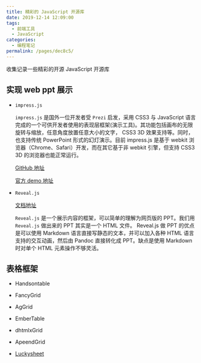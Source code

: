 ```yaml
---
title: 精彩的 JavaScript 开源库
date: 2019-12-14 12:09:00
tags:
  - 前端工具
  - JavaScript
categories:
  - 编程笔记
permalink: /pages/dec8c5/
---
```


收集记录一些精彩的开源 JavaScript 开源库

## 实现 web ppt 展示

- `impress.js`

  `impress.js` 是国外一位开发者受 `Prezi` 启发，采用 CSS3 与 JavaScript 语言完成的一个可供开发者使用的表现层框架(演示工具)。其功能包括画布的无限旋转与缩放，任意角度放置任意大小的文字， CSS3 3D 效果支持等。同时，也支持传统 PowerPoint 形式的幻灯演示。目前 impress.js 是基于 webkit 浏览器（Chrome、Safari）开发，而在其它基于非 webkit 引擎，但支持 CSS3 3D 的浏览器也能正常运行。

  [GitHub 地址](https://github.com/bartaz/impress.js)

  [官方 demo 地址](https://impress.js.org/#/step-2)

- `Reveal.js`

  [文档地址](https://revealjs.com/)

  `Reveal.js` 是一个展示内容的框架，可以简单的理解为网页版的 PPT。我们用 `Reveal.js` 做出来的 PPT 其实是一个 HTML 文件。 Reveal.js 做 PPT 的优点是可以使用 Markdown 语言直接写静态的文本，并可以加入各种 HTML 语言支持的交互动画，然后由 Pandoc 直接转化成 PPT。缺点是使用 Markdown 时对单个 HTML 元素操作不够灵活。

## 表格框架

- Handsontable

- FancyGrid

- AgGrid

- EmberTable

- dhtmlxGrid

- ApeendGrid

- [Luckysheet](https://github.com/mengshukeji/Luckysheet/blob/master/README-zh.md)

